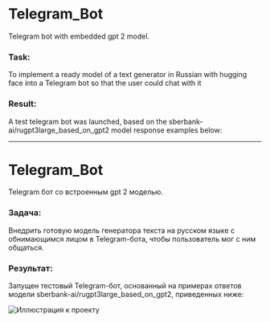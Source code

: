 # Telegram_Bot
Telegram bot with embedded gpt 2 model.

### Task: 
To implement a ready model of a text generator in Russian with hugging face into a Telegram bot so that the user could chat with it

### Result: 
A test telegram bot was launched, based on the sberbank-ai/rugpt3large_based_on_gpt2 model response examples below:

____________

# Telegram_Bot
Telegram бот со встроенным gpt 2 моделью.

### Задача: 
Внедрить готовую модель генератора текста на русском языке с обнимающимся лицом в Telegram-бота, чтобы пользователь мог с ним общаться.

### Результат: 
Запущен тестовый Telegram-бот, основанный на примерах ответов модели sberbank-ai/rugpt3large_based_on_gpt2, приведенных ниже:

![Иллюстрация к проекту](https://github.com/himarygr/Telegram_Bot/example.png)
